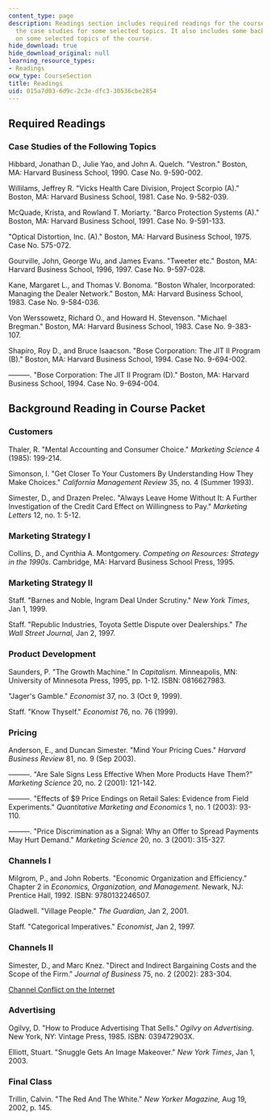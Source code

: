 ```yaml
---
content_type: page
description: Readings section includes required readings for the course along with
  the case studies for some selected topics. It also includes some background readings
  on some selected topics of the course.
hide_download: true
hide_download_original: null
learning_resource_types:
- Readings
ocw_type: CourseSection
title: Readings
uid: 015a7d03-6d9c-2c3e-dfc3-30536cbe2854
---
```


Required Readings
-----------------

### Case Studies of the Following Topics

Hibbard, Jonathan D., Julie Yao, and John A. Quelch. "Vestron." Boston, MA: Harvard Business School, 1990. Case No. 9-590-002.

Willilams, Jeffrey R. "Vicks Health Care Division, Project Scorpio (A)." Boston, MA: Harvard Business School, 1981. Case No. 9-582-039.

McQuade, Krista, and Rowland T. Moriarty. "Barco Protection Systems (A)." Boston, MA: Harvard Business School, 1991. Case No. 9-591-133.

"Optical Distortion, Inc. (A)." Boston, MA: Harvard Business School, 1975. Case No. 575-072.

Gourville, John, George Wu, and James Evans. "Tweeter etc." Boston, MA: Harvard Business School, 1996, 1997. Case No. 9-597-028.

Kane, Margaret L., and Thomas V. Bonoma. "Boston Whaler, Incorporated: Managing the Dealer Network." Boston, MA: Harvard Business School, 1983. Case No. 9-584-036.

Von Werssowetz, Richard O., and Howard H. Stevenson. "Michael Bregman." Boston, MA: Harvard Business School, 1983. Case No. 9-383-107.

Shapiro, Roy D., and Bruce Isaacson. "Bose Corporation: The JIT II Program (B)." Boston, MA: Harvard Business School, 1994. Case No. 9-694-002.

———. "Bose Corporation: The JIT II Program (D)." Boston, MA: Harvard Business School, 1994. Case No. 9-694-004.

Background Reading in Course Packet
-----------------------------------

### Customers

Thaler, R. "Mental Accounting and Consumer Choice." _Marketing Science_ 4 (1985): 199-214.

Simonson, I. "Get Closer To Your Customers By Understanding How They Make Choices." _California Management Review_ 35, no. 4 (Summer 1993).

Simester, D., and Drazen Prelec. "Always Leave Home Without It: A Further Investigation of the Credit Card Effect on Willingness to Pay." _Marketing Letters_ 12, no. 1: 5-12.

### Marketing Strategy I

Collins, D., and Cynthia A. Montgomery. _Competing on Resources: Strategy in the 1990s_. Cambridge, MA: Harvard Business School Press, 1995.

### Marketing Strategy II

Staff. "Barnes and Noble, Ingram Deal Under Scrutiny." _New York Times_, Jan 1, 1999.

Staff. "Republic Industries, Toyota Settle Dispute over Dealerships." _The Wall Street Journal,_ Jan 2, 1997.

### Product Development

Saunders, P. "The Growth Machine." In _Capitalism_. Minneapolis, MN: University of Minnesota Press, 1995, pp. 1-12. ISBN: 0816627983.

"Jager's Gamble." _Economist_ 37, no. 3 (Oct 9, 1999).

Staff. "Know Thyself." _Economist_ 76, no. 76 (1999).

### Pricing

Anderson, E., and Duncan Simester. "Mind Your Pricing Cues." _Harvard Business Review_ 81, no. 9 (Sep 2003).

———. "Are Sale Signs Less Effective When More Products Have Them?" _Marketing Science_ 20, no. 2 (2001): 121-142.

———. "Effects of $9 Price Endings on Retail Sales: Evidence from Field Experiments." _Quantitative Marketing and Economics_ 1, no. 1 (2003): 93-110.

———. "Price Discrimination as a Signal: Why an Offer to Spread Payments May Hurt Demand." _Marketing Science_ 20, no. 3 (2001): 315-327.

### Channels I

Milgrom, P., and John Roberts. "Economic Organization and Efficiency." Chapter 2 in _Economics, Organization, and Management_. Newark, NJ: Prentice Hall, 1992. ISBN: 9780132246507.

Gladwell. "Village People." _The Guardian_, Jan 2, 2001.

Staff. "Categorical Imperatives." _Economist_, Jan 2, 1997.

### Channels II

Simester, D., and Marc Knez. "Direct and Indirect Bargaining Costs and the Scope of the Firm." _Journal of Business_ 75, no. 2 (2002): 283-304.

[Channel Conflict on the Internet](http://reshare.com/)

### Advertising

Ogilvy, D. "How to Produce Advertising That Sells." _Ogilvy on Advertising_. New York, NY: Vintage Press, 1985. ISBN: 039472903X.

Elliott, Stuart. "Snuggle Gets An Image Makeover." _New York Times_, Jan 1, 2003.

### Final Class

Trillin, Calvin. "The Red And The White." _New Yorker Magazine,_ Aug 19, 2002, p. 145.